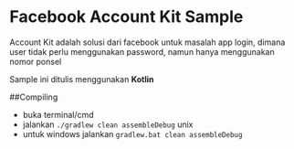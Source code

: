 # Facebook Account Kit Sample

Account Kit adalah solusi dari facebook untuk masalah app login, dimana user tidak perlu menggunakan
password, namun hanya menggunakan nomor ponsel

Sample ini ditulis menggunakan **Kotlin**

##Compiling
- buka terminal/cmd
- jalankan `./gradlew clean assembleDebug` unix
- untuk windows jalankan `gradlew.bat clean assembleDebug`